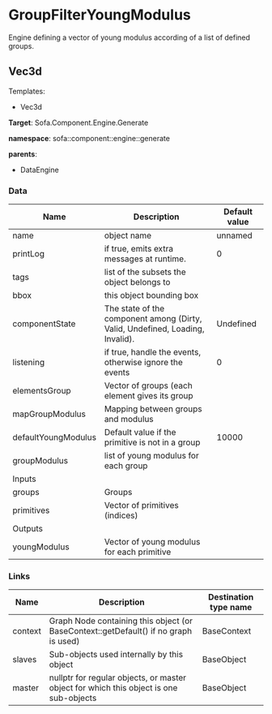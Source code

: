 <!-- generate_doc -->
# GroupFilterYoungModulus

Engine defining a vector of young modulus according of a list of defined groups.


## Vec3d

Templates:

- Vec3d

__Target__: Sofa.Component.Engine.Generate

__namespace__: sofa::component::engine::generate

__parents__:

- DataEngine

### Data

<table>
    <thead>
        <tr>
            <th>Name</th>
            <th>Description</th>
            <th>Default value</th>
        </tr>
    </thead>
    <tbody>
	<tr>
		<td>name</td>
		<td>
object name
		</td>
		<td>unnamed</td>
	</tr>
	<tr>
		<td>printLog</td>
		<td>
if true, emits extra messages at runtime.
		</td>
		<td>0</td>
	</tr>
	<tr>
		<td>tags</td>
		<td>
list of the subsets the object belongs to
		</td>
		<td></td>
	</tr>
	<tr>
		<td>bbox</td>
		<td>
this object bounding box
		</td>
		<td></td>
	</tr>
	<tr>
		<td>componentState</td>
		<td>
The state of the component among (Dirty, Valid, Undefined, Loading, Invalid).
		</td>
		<td>Undefined</td>
	</tr>
	<tr>
		<td>listening</td>
		<td>
if true, handle the events, otherwise ignore the events
		</td>
		<td>0</td>
	</tr>
	<tr>
		<td>elementsGroup</td>
		<td>
Vector of groups (each element gives its group
		</td>
		<td></td>
	</tr>
	<tr>
		<td>mapGroupModulus</td>
		<td>
Mapping between groups and modulus
		</td>
		<td></td>
	</tr>
	<tr>
		<td>defaultYoungModulus</td>
		<td>
Default value if the primitive is not in a group
		</td>
		<td>10000</td>
	</tr>
	<tr>
		<td>groupModulus</td>
		<td>
list of young modulus for each group
		</td>
		<td></td>
	</tr>
	<tr>
		<td colspan="3">Inputs</td>
	</tr>
	<tr>
		<td>groups</td>
		<td>
Groups
		</td>
		<td></td>
	</tr>
	<tr>
		<td>primitives</td>
		<td>
Vector of primitives (indices)
		</td>
		<td></td>
	</tr>
	<tr>
		<td colspan="3">Outputs</td>
	</tr>
	<tr>
		<td>youngModulus</td>
		<td>
Vector of young modulus for each primitive
		</td>
		<td></td>
	</tr>

</tbody>
</table>

### Links


| Name | Description | Destination type name |
| ---- | ----------- | --------------------- |
|context|Graph Node containing this object (or BaseContext::getDefault() if no graph is used)|BaseContext|
|slaves|Sub-objects used internally by this object|BaseObject|
|master|nullptr for regular objects, or master object for which this object is one sub-objects|BaseObject|

